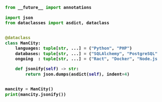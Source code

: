 <!-- Zero width character is used to put extra blank lines before and after code -->

<h3>
    
```python
​
from __future__ import annotations

import json
from dataclasses import asdict, dataclass


@dataclass
class ManCity:
    languages: tuple[str, ...] = ("Python", "PHP")
    databases: tuple[str, ...] = ("SQLAlchemy", "PostgreSQL")
    ongoing  : tuple[str, ...] = ("Ract", "Docker", "Node.js")

    def jsonify(self) -> str:
        return json.dumps(asdict(self), indent=4)


mancity = ManCity()
print(mancity.jsonify())
​
```
</h3>
